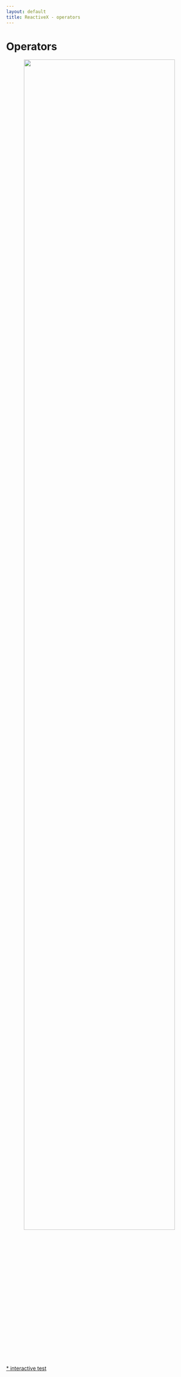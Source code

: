 ```yaml
---
layout: default
title: ReactiveX - operators
---
```


<div id="home">
  <h1>Operators</h1>
  <p>
    <center>
        <img src="{{ site.baseurl }}/operators/map.png" style="width: 90%;" />
    </center>
  </p>
  <a href="./test.html">* interactive test</a>
</div>


